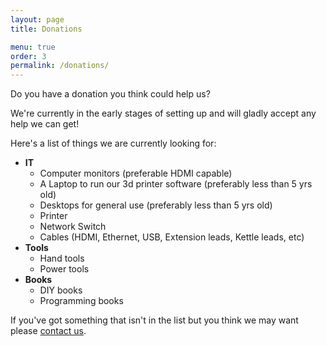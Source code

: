 ```yaml
---
layout: page
title: Donations

menu: true
order: 3
permalink: /donations/
---
```


Do you have a donation you think could help us?

We're currently in the early stages of setting up and will gladly accept any help we can get!

Here's a list of things we are currently looking for:

* **IT**
  * Computer monitors (preferable HDMI capable)
  * A Laptop to run our 3d printer software (preferably less than 5 yrs old)
  * Desktops for general use (preferably less than 5 yrs old)
  * Printer
  * Network Switch
  * Cables (HDMI, Ethernet, USB, Extension leads, Kettle leads, etc)
* **Tools**
  * Hand tools
  * Power tools
* **Books**
  * DIY books
  * Programming books

If you've got something that isn't in the list but you think we may want please [contact us](/contact-us/).
